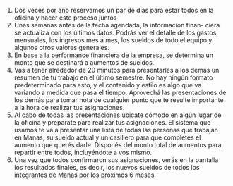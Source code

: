 1. Dos veces por año reservamos un par de días para estar todos en la oficina y hacer este proceso juntos
2. Unas semanas antes de la fecha agendada, la información finan- ciera se actualiza con los últimos datos. Podrás ver el detalle de los gastos mensuales, los ingresos mes a mes, los sueldos de todo el equipo y algunos otros valores generales.
3. En base a la performance financiera de la empresa, se determina un monto que se destinará a aumentos de sueldos.
4. Vas a tener alrededor de 20 minutos para presentarles a los demás un resumen de tu trabajo en el último semestre. No hay ningún formato predeterminado para esto, y el contenido y estilo es algo que va variando a medida que pasa el tiempo. Aprovechá las presentaciones de los demás para tomar nota de cualquier punto que te resulte importante a la hora de realizar tus asignaciones.
5. Al cabo de todas las presentaciones ubicate cómodo en algún lugar de la oficina y preparate para realizar tus asignaciones. El sistema que usamos te va a presentar una lista de todas las personas que trabajan en Manas, su sueldo actual y un casillero para que completes el aumento que querés darle. Disponés del monto total de aumentos para repartir entre todos, incluyéndote a vos mismo.
6. Una vez que todos confirmaron sus asignaciones, verás en la pantalla los resultados finales, es decir, los nuevos sueldos de todos los integrantes de Manas por los próximos 6 meses.